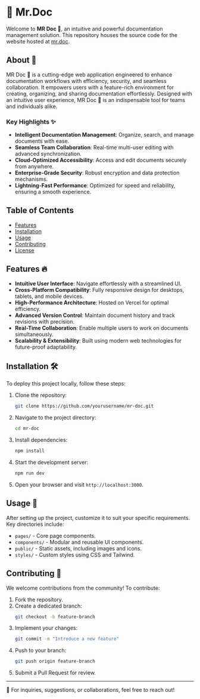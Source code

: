 #  🤖 Mr.Doc

Welcome to **MR Doc 🚀**, an intuitive and powerful documentation management solution. This repository houses the source code for the website hosted at [mr.doc](https://mr-doc-23wi.vercel.app).

## About 📖
MR Doc 🚀 is a cutting-edge web application engineered to enhance documentation workflows with efficiency, security, and seamless collaboration. It empowers users with a feature-rich environment for creating, organizing, and sharing documentation effortlessly. Designed with an intuitive user experience, MR Doc 🚀 is an indispensable tool for teams and individuals alike.

### Key Highlights ✨
- **Intelligent Documentation Management**: Organize, search, and manage documents with ease.
- **Seamless Team Collaboration**: Real-time multi-user editing with advanced synchronization.
- **Cloud-Optimized Accessibility**: Access and edit documents securely from anywhere.
- **Enterprise-Grade Security**: Robust encryption and data protection mechanisms.
- **Lightning-Fast Performance**: Optimized for speed and reliability, ensuring a smooth experience.

## Table of Contents
- [Features](#features)
- [Installation](#installation)
- [Usage](#usage)
- [Contributing](#contributing)
- [License](#license)

## Features 🔥
- **Intuitive User Interface**: Navigate effortlessly with a streamlined UI.
- **Cross-Platform Compatibility**: Fully responsive design for desktops, tablets, and mobile devices.
- **High-Performance Architecture**: Hosted on Vercel for optimal efficiency.
- **Advanced Version Control**: Maintain document history and track revisions with precision.
- **Real-Time Collaboration**: Enable multiple users to work on documents simultaneously.
- **Scalability & Extensibility**: Built using modern web technologies for future-proof adaptability.

## Installation 🛠️
To deploy this project locally, follow these steps:

1. Clone the repository:
   ```bash
   git clone https://github.com/yourusername/mr-doc.git
   ```
2. Navigate to the project directory:
   ```bash
   cd mr-doc
   ```
3. Install dependencies:
   ```bash
   npm install
   ```
4. Start the development server:
   ```bash
   npm run dev
   ```
5. Open your browser and visit `http://localhost:3000`.

## Usage 📂
After setting up the project, customize it to suit your specific requirements. Key directories include:
- `pages/` - Core page components.
- `components/` - Modular and reusable UI components.
- `public/` - Static assets, including images and icons.
- `styles/` - Custom styles using CSS and Tailwind.

## Contributing 🤝
We welcome contributions from the community! To contribute:
1. Fork the repository.
2. Create a dedicated branch:
   ```bash
   git checkout -b feature-branch
   ```
3. Implement your changes:
   ```bash
   git commit -m "Introduce a new feature"
   ```
4. Push to your branch:
   ```bash
   git push origin feature-branch
   ```
5. Submit a Pull Request for review.

---

📩 For inquiries, suggestions, or collaborations, feel free to reach out!

